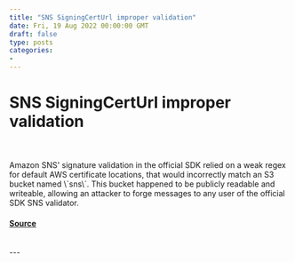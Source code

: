 ```yaml
---
title: "SNS SigningCertUrl improper validation"
date: Fri, 19 Aug 2022 00:00:00 GMT
draft: false
type: posts
categories: 
- 
---
```

# SNS SigningCertUrl improper validation

<br/>

<br/>
Amazon SNS' signature validation in the official SDK relied on a weak regex for default AWS certificate locations, that would incorrectly match an S3 bucket named \`sns\`. This bucket happened to be publicly readable and writeable, allowing an attacker to forge messages to any user of the official SDK SNS validator.

#### [Source](https://www.cloudvulndb.org/sns-signingcerturl-improper-validation)

<br/>
---
